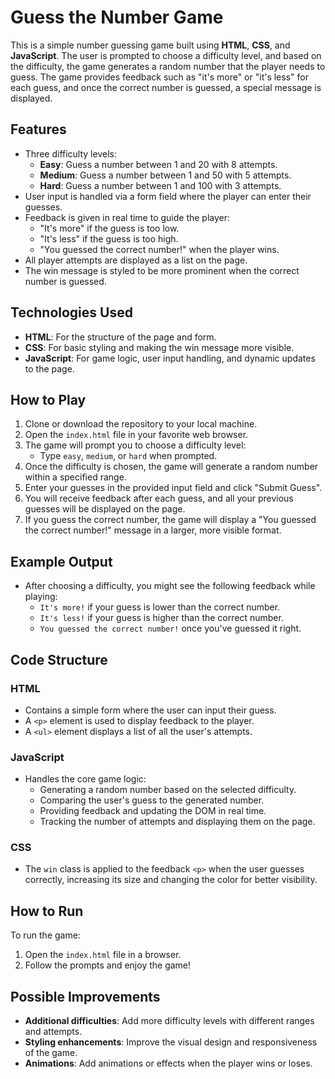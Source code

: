 # Guess the Number Game

This is a simple number guessing game built using **HTML**, **CSS**, and **JavaScript**. The user is prompted to choose a difficulty level, and based on the difficulty, the game generates a random number that the player needs to guess. The game provides feedback such as "it's more" or "it's less" for each guess, and once the correct number is guessed, a special message is displayed.

## Features

- Three difficulty levels:
  - **Easy**: Guess a number between 1 and 20 with 8 attempts.
  - **Medium**: Guess a number between 1 and 50 with 5 attempts.
  - **Hard**: Guess a number between 1 and 100 with 3 attempts.
- User input is handled via a form field where the player can enter their guesses.
- Feedback is given in real time to guide the player:
  - "It's more" if the guess is too low.
  - "It's less" if the guess is too high.
  - "You guessed the correct number!" when the player wins.
- All player attempts are displayed as a list on the page.
- The win message is styled to be more prominent when the correct number is guessed.

## Technologies Used

- **HTML**: For the structure of the page and form.
- **CSS**: For basic styling and making the win message more visible.
- **JavaScript**: For game logic, user input handling, and dynamic updates to the page.

## How to Play

1. Clone or download the repository to your local machine.
2. Open the `index.html` file in your favorite web browser.
3. The game will prompt you to choose a difficulty level:
   - Type `easy`, `medium`, or `hard` when prompted.
4. Once the difficulty is chosen, the game will generate a random number within a specified range.
5. Enter your guesses in the provided input field and click "Submit Guess".
6. You will receive feedback after each guess, and all your previous guesses will be displayed on the page.
7. If you guess the correct number, the game will display a "You guessed the correct number!" message in a larger, more visible format.

## Example Output

- After choosing a difficulty, you might see the following feedback while playing:
  - `It's more!` if your guess is lower than the correct number.
  - `It's less!` if your guess is higher than the correct number.
  - `You guessed the correct number!` once you've guessed it right.

## Code Structure

### HTML

- Contains a simple form where the user can input their guess.
- A `<p>` element is used to display feedback to the player.
- A `<ul>` element displays a list of all the user's attempts.

### JavaScript

- Handles the core game logic:
  - Generating a random number based on the selected difficulty.
  - Comparing the user's guess to the generated number.
  - Providing feedback and updating the DOM in real time.
  - Tracking the number of attempts and displaying them on the page.

### CSS

- The `win` class is applied to the feedback `<p>` when the user guesses correctly, increasing its size and changing the color for better visibility.

## How to Run

To run the game:

1. Open the `index.html` file in a browser.
2. Follow the prompts and enjoy the game!

## Possible Improvements

- **Additional difficulties**: Add more difficulty levels with different ranges and attempts.
- **Styling enhancements**: Improve the visual design and responsiveness of the game.
- **Animations**: Add animations or effects when the player wins or loses.

